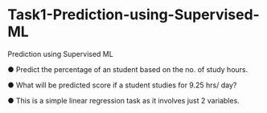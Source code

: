 # Task1-Prediction-using-Supervised-ML
Prediction using Supervised ML

● Predict the percentage of an student based on the no. of study hours.

● What will be predicted score if a student studies for 9.25 hrs/ day?

● This is a simple linear regression task as it involves just 2 variables.
